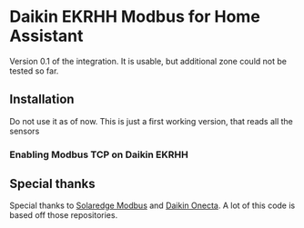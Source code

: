 # Daikin EKRHH Modbus for Home Assistant
Version 0.1 of the integration. 
It is usable, but additional zone could not be tested so far. 

## Installation
Do not use it as of now. This is just a first working version, that reads all the sensors

### Enabling Modbus TCP on Daikin EKRHH


## Special thanks

Special thanks to [Solaredge Modbus](https://github.com/binsentsu/home-assistant-solaredge-modbus) and [Daikin Onecta](https://github.com/jwillemsen/daikin_onecta). 
A lot of this code is based off those repositories.